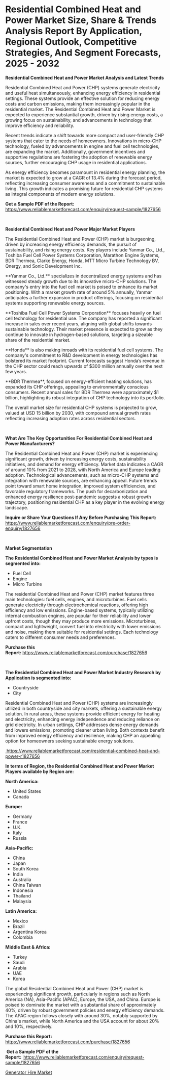 <p><h1>Residential Combined Heat and Power Market Size, Share & Trends Analysis Report By Application, Regional Outlook, Competitive Strategies, And Segment Forecasts, 2025 - 2032</h1></p><p><strong>Residential Combined Heat and Power Market Analysis and Latest Trends</strong></p>
<p><p>Residential Combined Heat and Power (CHP) systems generate electricity and useful heat simultaneously, enhancing energy efficiency in residential settings. These systems provide an effective solution for reducing energy costs and carbon emissions, making them increasingly popular in the residential market. The Residential Combined Heat and Power Market is expected to experience substantial growth, driven by rising energy costs, a growing focus on sustainability, and advancements in technology that improve efficiency and reliability.</p><p>Recent trends indicate a shift towards more compact and user-friendly CHP systems that cater to the needs of homeowners. Innovations in micro-CHP technology, fueled by advancements in engine and fuel cell technologies, are expanding the market. Additionally, government incentives and supportive regulations are fostering the adoption of renewable energy sources, further encouraging CHP usage in residential applications. </p><p>As energy efficiency becomes paramount in residential energy planning, the market is expected to grow at a CAGR of 13.4% during the forecast period, reflecting increasing consumer awareness and a commitment to sustainable living. This growth indicates a promising future for residential CHP systems as integral components of modern energy solutions.</p></p>
<p><strong>Get a Sample PDF of the Report:&nbsp;</strong> <a href="https://www.reliablemarketforecast.com/enquiry/request-sample/1827656?utm_campaign=2230&utm_medium=2&utm_source=Github&utm_content=ia&utm_term=14022025&utm_id=residential-combined-heat-and-power">https://www.reliablemarketforecast.com/enquiry/request-sample/1827656</a></p>
<p>&nbsp;</p>
<p><strong>Residential Combined Heat and Power Major Market Players</strong></p>
<p><p>The Residential Combined Heat and Power (CHP) market is burgeoning, driven by increasing energy efficiency demands, the pursuit of sustainability, and rising energy costs. Key players include Yanmar Co., Ltd., Toshiba Fuel Cell Power Systems Corporation, Marathon Engine Systems, BDR Thermea, Clarke Energy, Honda, MTT Micro Turbine Technology BV, Qnergy, and Sonic Development Inc.</p><p>**Yanmar Co., Ltd.** specializes in decentralized energy systems and has witnessed steady growth due to its innovative micro-CHP solutions. The company's entry into the fuel cell market is poised to enhance its market positioning. With a market growth rate of around 5% annually, Yanmar anticipates a further expansion in product offerings, focusing on residential systems supporting renewable energy sources.</p><p>**Toshiba Fuel Cell Power Systems Corporation** focuses heavily on fuel cell technology for residential use. The company has reported a significant increase in sales over recent years, aligning with global shifts towards sustainable technology. Their market presence is expected to grow as they continue to innovate in hydrogen-based solutions, targeting a sizeable share of the residential market.</p><p>**Honda** is also making inroads with its residential fuel cell systems. The company's commitment to R&D development in energy technologies has bolstered its market footprint. Current forecasts suggest Honda’s revenue in the CHP sector could reach upwards of $300 million annually over the next few years.</p><p>**BDR Thermea**, focused on energy-efficient heating solutions, has expanded its CHP offerings, appealing to environmentally conscious consumers. Recent annual sales for BDR Thermea were approximately $1 billion, highlighting its robust integration of CHP technology into its portfolio.</p><p>The overall market size for residential CHP systems is projected to grow, valued at USD 15 billion by 2030, with compound annual growth rates reflecting increasing adoption rates across residential sectors.</p></p>
<p>&nbsp;</p>
<p><strong>What Are The Key Opportunities For Residential Combined Heat and Power Manufacturers?</strong></p>
<p><p>The Residential Combined Heat and Power (CHP) market is experiencing significant growth, driven by increasing energy costs, sustainability initiatives, and demand for energy efficiency. Market data indicates a CAGR of around 10% from 2021 to 2028, with North America and Europe leading adoption. Technological advancements, such as micro-CHP systems and integration with renewable sources, are enhancing appeal. Future trends point toward smart home integration, improved system efficiencies, and favorable regulatory frameworks. The push for decarbonization and enhanced energy resilience post-pandemic suggests a robust growth trajectory, positioning residential CHP as a key player in the evolving energy landscape.</p></p>
<p><strong>Inquire or Share Your Questions If Any Before Purchasing This Report:</strong> <a href="https://www.reliablemarketforecast.com/enquiry/pre-order-enquiry/1827656?utm_campaign=2230&utm_medium=2&utm_source=Github&utm_content=ia&utm_term=14022025&utm_id=residential-combined-heat-and-power">https://www.reliablemarketforecast.com/enquiry/pre-order-enquiry/1827656</a></p>
<p>&nbsp;</p>
<p><strong>Market Segmentation</strong></p>
<p><strong>The Residential Combined Heat and Power Market Analysis by types is segmented into:</strong></p>
<p><ul><li>Fuel Cell</li><li>Engine</li><li>Micro Turbine</li></ul></p>
<p><p>The residential Combined Heat and Power (CHP) market features three main technologies: fuel cells, engines, and microturbines. Fuel cells generate electricity through electrochemical reactions, offering high efficiency and low emissions. Engine-based systems, typically utilizing internal combustion engines, are popular for their reliability and lower upfront costs, though they may produce more emissions. Microturbines, compact and lightweight, convert fuel into electricity with lower emissions and noise, making them suitable for residential settings. Each technology caters to different consumer needs and preferences.</p></p>
<p><strong>Purchase this Report:&nbsp;</strong><a href="https://www.reliablemarketforecast.com/purchase/1827656?utm_campaign=2230&utm_medium=2&utm_source=Github&utm_content=ia&utm_term=14022025&utm_id=residential-combined-heat-and-power">https://www.reliablemarketforecast.com/purchase/1827656</a></p>
<p>&nbsp;</p>
<p><strong>The Residential Combined Heat and Power Market Industry Research by Application is segmented into:</strong></p>
<p><ul><li>Countryside</li><li>City</li></ul></p>
<p><p>Residential Combined Heat and Power (CHP) systems are increasingly utilized in both countryside and city markets, offering a sustainable energy solution. In rural areas, these systems provide efficient energy for heating and electricity, enhancing energy independence and reducing reliance on grid electricity. In urban settings, CHP addresses dense energy demands and lowers emissions, promoting cleaner urban living. Both contexts benefit from improved energy efficiency and resilience, making CHP an appealing option for homeowners seeking sustainable energy solutions.</p></p>
<p><a href="https://www.reliablemarketforecast.com/residential-combined-heat-and-power-r1827656?utm_campaign=2230&utm_medium=2&utm_source=Github&utm_content=ia&utm_term=14022025&utm_id=residential-combined-heat-and-power">&nbsp;https://www.reliablemarketforecast.com/residential-combined-heat-and-power-r1827656</a></p>
<p><strong>In terms of Region, the Residential Combined Heat and Power Market Players available by Region are:</strong></p>
<p>
    <p> <strong> North America: </strong>
        <ul>
            <li>United States</li>
            <li>Canada</li>
        </ul>
        </p> 
    <p> <strong> Europe: </strong>
        <ul>
            <li>Germany</li>
            <li>France</li>
            <li>U.K.</li>
            <li>Italy</li>
            <li>Russia</li>
        </ul>
        </p> 
    <p> <strong> Asia-Pacific: </strong>
        <ul>
            <li>China</li>
            <li>Japan</li>
            <li>South Korea</li>
            <li>India</li>
            <li>Australia</li>
            <li>China Taiwan</li>
            <li>Indonesia</li>
            <li>Thailand</li>
            <li>Malaysia</li>
        </ul>
        </p> 
    <p> <strong> Latin America: </strong>
        <ul>
            <li>Mexico</li>
            <li>Brazil</li>
            <li>Argentina Korea</li>
            <li>Colombia</li>
        </ul>
        </p> 
    <p> <strong> Middle East & Africa: </strong>
        <ul>
            <li>Turkey</li>
            <li>Saudi</li>
            <li>Arabia</li>
            <li>UAE</li>
            <li>Korea</li>
        </ul>
    </p>
    </p>
<p><p>The global Residential Combined Heat and Power (CHP) market is experiencing significant growth, particularly in regions such as North America (NA), Asia-Pacific (APAC), Europe, the USA, and China. Europe is poised to dominate the market with a substantial share of approximately 40%, driven by robust government policies and energy efficiency demands. The APAC region follows closely with around 30%, notably supported by China's market, while North America and the USA account for about 20% and 10%, respectively.</p></p>
<p><strong>Purchase this Report: </strong><a href="https://www.reliablemarketforecast.com/purchase/1827656?utm_campaign=2230&utm_medium=2&utm_source=Github&utm_content=ia&utm_term=14022025&utm_id=residential-combined-heat-and-power">https://www.reliablemarketforecast.com/purchase/1827656</a></p>
<p>&nbsp;<strong>Get a Sample PDF of the Report:&nbsp;&nbsp;</strong><a href="https://www.reliablemarketforecast.com/enquiry/request-sample/1827656?utm_campaign=2230&utm_medium=2&utm_source=Github&utm_content=ia&utm_term=14022025&utm_id=residential-combined-heat-and-power">https://www.reliablemarketforecast.com/enquiry/request-sample/1827656</a></p>
<p><strong></strong></p>
<p><p><a href="https://github.com/dmitriyvo6rog/Market-Research-Report-List-1/blob/main/generator-hire-market.md?utm_campaign=2230&utm_medium=2&utm_source=Github&utm_content=ia&utm_term=14022025&utm_id=residential-combined-heat-and-power">Generator Hire Market</a></p></p>